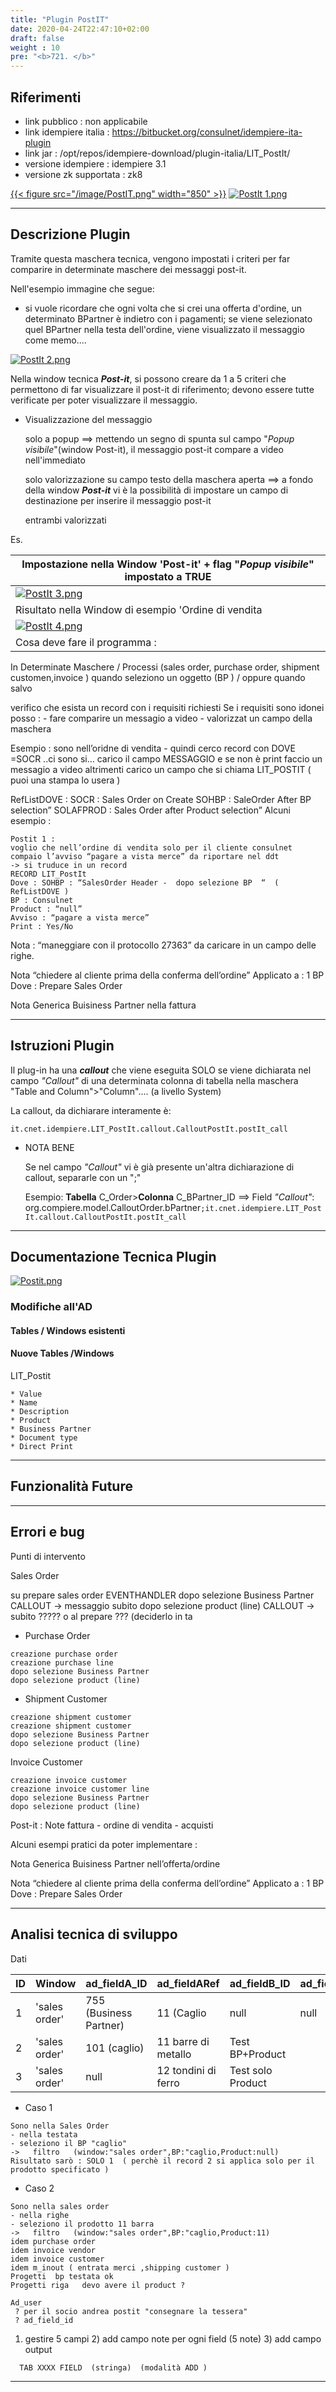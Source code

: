 ```yaml
---
title: "Plugin PostIT"
date: 2020-04-24T22:47:10+02:00
draft: false
weight : 10
pre: "<b>721. </b>"
---
```


## Riferimenti

- link pubblico  : non applicabile
- link idempiere italia  : <https://bitbucket.org/consulnet/idempiere-ita-plugin>
- link jar  : /opt/repos/idempiere-download/plugin-italia/LIT_PostIt/
- versione idempiere  : idempiere 3.1
- versione zk supportata : zk8

[{{< figure src="/image/PostIT.png"  width="850"  >}}](/image/PostIT.png)
[![PostIt 1.png](http://192.168.178.102/images/thumb/c/c3/PostIt_1.png/800px-PostIt_1.png)](http://192.168.178.102/index.php/File:PostIt_1.png)

---

## Descrizione Plugin

Tramite questa maschera tecnica, vengono impostati i criteri per far comparire in determinate maschere dei messaggi post-it.

Nell'esempio immagine che segue:

- si vuole ricordare che ogni volta che si crei una offerta d'ordine, un determinato BPartner è indietro con i pagamenti; se viene selezionato quel BPartner nella testa dell'ordine, viene visualizzato il messaggio come memo....

[![PostIt 2.png](http://192.168.178.102/images/thumb/9/93/PostIt_2.png/800px-PostIt_2.png)](http://192.168.178.102/index.php/File:PostIt_2.png)


Nella window tecnica ***Post-it***, si possono creare da 1 a 5 criteri che permettono di far visualizzare il post-it di riferimento; devono essere tutte verificate per poter visualizzare il messaggio.

- Visualizzazione del messaggio

  solo a popup ==> mettendo un segno di spunta sul campo "*Popup visibile*"(window Post-it), il messaggio post-it compare a video nell'immediato

  solo valorizzazione su campo testo della maschera aperta ==> a fondo della window ***Post-it*** vi è la possibilità di impostare un campo di destinazione per inserire il messaggio post-it

  entrambi valorizzati

Es.

| Impostazione nella Window 'Post-it' + flag "*Popup visibile*" impostato a TRUE |
| ------------------------------------------------------------ |
| [![PostIt 3.png](http://192.168.178.102/images/thumb/7/79/PostIt_3.png/800px-PostIt_3.png)](http://192.168.178.102/index.php/File:PostIt_3.png) |
| Risultato nella Window di esempio 'Ordine di vendita         |
| [![PostIt 4.png](http://192.168.178.102/images/thumb/c/c9/PostIt_4.png/800px-PostIt_4.png)](http://192.168.178.102/index.php/File:PostIt_4.png)
Cosa deve fare il programma : |

In Determinate Maschere / Processi (sales order, purchase order, shipment customen,invoice ) quando seleziono un oggetto (BP ) / oppure quando salvo

verifico che esista un record con i requisiti richiesti Se i requisiti sono idonei posso : - fare comparire un messagio a video - valorizzat un campo della maschera

Esempio : sono nell’oridne di vendita - quindi cerco record con DOVE =SOCR ..ci sono si… carico il campo MESSAGGIO e se non è print faccio un messagio a video altrimenti carico un campo che si chiama LIT_POSTIT ( puoi una stampa lo usera )

RefListDOVE : SOCR : Sales Order on Create SOHBP : SaleOrder After BP selection” SOLAFPROD : Sales Order after Product selection” Alcuni esempio :

```
Postit 1 : 
voglio che nell’ordine di vendita solo per il cliente consulnet compaio l’avviso “pagare a vista merce” da riportare nel ddt 
-> si truduce in un record  
RECORD LIT_PostIt
Dove : SOHBP : “SalesOrder Header -  dopo selezione BP  “  ( RefListDOVE ) 
BP : Consulnet 
Product : “null”
Avviso : “pagare a vista merce”
Print : Yes/No
```

Nota : “maneggiare con il protocollo 27363” da caricare in un campo delle righe.


Nota “chiedere al cliente prima della conferma dell’ordine” Applicato a : 1 BP Dove : Prepare Sales Order

Nota Generica Buisiness Partner nella fattura

---

## Istruzioni Plugin

Il plug-in ha una ***callout*** che viene eseguita SOLO se viene dichiarata nel campo *"Callout"* di una determinata colonna di tabella nella maschera "Table and Column">"Column".... (a livello System)

La callout, da dichiarare interamente è:

```
it.cnet.idempiere.LIT_PostIt.callout.CalloutPostIt.postIt_call
```

- NOTA BENE

  Se nel campo *"Callout"* vi è già presente un'altra dichiarazione di callout, separarle con un ";"

  Esempio: **Tabella** C_Order>**Colonna** C_BPartner_ID ==> Field *"Callout"*: org.compiere.model.CalloutOrder.bPartner`;it.cnet.idempiere.LIT_PostIt.callout.CalloutPostIt.postIt_call`

---

## Documentazione Tecnica Plugin

[![Postit.png](http://192.168.178.102/images/thumb/8/83/Postit.png/600px-Postit.png)](http://192.168.178.102/index.php/File:Postit.png)

### Modifiche all'AD

#### Tables / Windows esistenti

#### Nuove Tables /Windows

LIT_Postit

```
* Value
* Name
* Description
* Product
* Business Partner
* Document type
* Direct Print
```

---

## Funzionalità Future

---

## Errori e bug

Punti di intervento

Sales Order

su prepare sales order EVENTHANDLER dopo selezione Business Partner CALLOUT -> messaggio subito dopo selezione product (line) CALLOUT -> subito ????? o al prepare ??? (deciderlo in ta



- Purchase Order

```
creazione purchase order
creazione purchase line
dopo selezione Business Partner
dopo selezione product (line)
```

- Shipment Customer

```
creazione shipment customer
creazione shipment customer
dopo selezione Business Partner
dopo selezione product (line)
```

Invoice Customer

```
creazione invoice customer
creazione invoice customer line
dopo selezione Business Partner
dopo selezione product (line)
```

Post-it : Note fattura - ordine di vendita - acquisti


Alcuni esempi pratici da poter implementare :

Nota Generica Buisiness Partner nell’offerta/ordine

Nota “chiedere al cliente prima della conferma dell’ordine” Applicato a : 1 BP Dove : Prepare Sales Order

---

## Analisi tecnica di sviluppo

Dati

| ID   | Window        | ad_fieldA_ID           | ad_fieldARef        | ad_fieldB_ID      | ad_fieldBRef | ad_fieldC_ID | ad_fieldCRef | Messaggio    |      | Note |
| ---- | ------------- | ---------------------- | ------------------- | ----------------- | ------------ | ------------ | ------------ | ------------ | ---- | ---- |
| 1    | 'sales order' | 755 (Business Partner) | 11 (Caglio          | null              | null         | null         | null         | Test solo BP |      | OK   |
| 2    | 'sales order' | 101 (caglio)           | 11 barre di metallo | Test BP+Product   |              | OK           |              |              |      |      |
| 3    | 'sales order' | null                   | 12 tondini di ferro | Test solo Product |              | OK           |              |              |      |      |

- Caso 1

```
Sono nella Sales Order 
- nella testata 
- seleziono il BP "caglio"
->   filtro   (window:"sales order",BP:"caglio,Product:null) 
Risultato sarò : SOLO 1  ( perchè il record 2 si applica solo per il prodotto specificato )
```

- Caso 2

```
Sono nella sales order 
- nella righe
- seleziono il prodotto 11 barra
->   filtro   (window:"sales order",BP:"caglio,Product:11) 
idem purchase order 
idem invoice vendor
idem invoice customer
idem m_inout ( entrata merci ,shipping customer )
Progetti  bp testata ok 
Progetti riga   devo avere il product ? 

Ad_user  
 ? per il socio andrea postit "consegnare la tessera"
 ? ad_field_id  
```


1) gestire 5 campi 2) add campo note per ogni field (5 note) 3) add campo output

```
  TAB XXXX FIELD  (stringa)  (modalità ADD )
```

---
